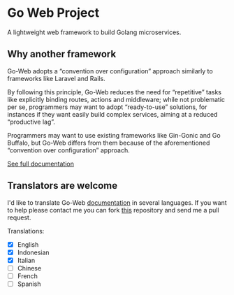 # Go Web Project

A lightweight web framework to build Golang microservices.

## Why another framework

Go-Web adopts a “convention over configuration” approach similarly to frameworks like Laravel and Rails.

By following this principle, Go-Web reduces the need for “repetitive” tasks like explicitly binding routes, actions and middleware; while not problematic per se, programmers may want to adopt “ready-to-use” solutions, for instances if they want easily build complex services, aiming at a reduced “productive lag”.

Programmers may want to use existing frameworks like Gin-Gonic and Go Buffalo, but Go-Web differs from them because of the aforementioned “convention over configuration” approach.

[See full documentation](https://github.com/RobyFerro/go-web-documentation)

## Translators are welcome

I'd like to translate Go-Web [documentation](https://goweb.ikdev.it) in several languages. If you want to help please contact me you can fork [this](https://github.com/RobyFerro/go-web-documentation) repository and send me a pull request.

Translations:

- [x] English
- [x] Indonesian
- [X] Italian
- [ ] Chinese
- [ ] French
- [ ] Spanish
